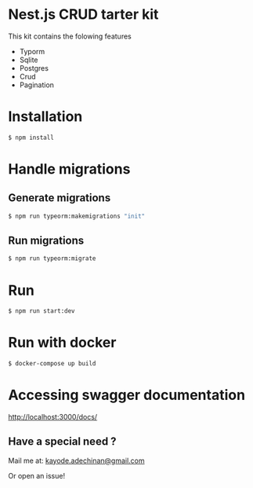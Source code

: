 # Nest.js CRUD tarter kit

This kit contains the folowing features

- Typorm
- Sqlite
- Postgres
- Crud
- Pagination

# Installation

```bash
$ npm install
```

# Handle migrations

## Generate migrations

```bash
$ npm run typeorm:makemigrations "init"
```

## Run migrations

```bash
$ npm run typeorm:migrate
```

# Run

```bash
$ npm run start:dev
```

# Run with docker

```bash
$ docker-compose up build
```

# Accessing swagger documentation

[http://localhost:3000/docs/](http://localhost:3000/docs/)

## Have a special need ?

Mail me at: kayode.adechinan@gmail.com

Or open an issue!
